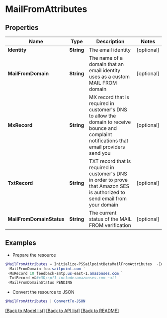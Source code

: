 # MailFromAttributes
## Properties

Name | Type | Description | Notes
------------ | ------------- | ------------- | -------------
**Identity** | **String** | The email identity | [optional] 
**MailFromDomain** | **String** | The name of a domain that an email identity uses as a custom MAIL FROM domain | [optional] 
**MxRecord** | **String** | MX record that is required in customer&#39;s DNS to allow the domain to receive bounce and complaint notifications that email providers send you | [optional] 
**TxtRecord** | **String** | TXT record that is required in customer&#39;s DNS in order to prove that Amazon SES is authorized to send email from your domain | [optional] 
**MailFromDomainStatus** | **String** | The current status of the MAIL FROM verification | [optional] 

## Examples

- Prepare the resource
```powershell
$MailFromAttributes = Initialize-PSSailpointBetaMailFromAttributes  -Identity bob.smith@sailpoint.com `
 -MailFromDomain foo.sailpoint.com `
 -MxRecord 10 feedback-smtp.us-east-1.amazonses.com `
 -TxtRecord v&#x3D;spf1 include:amazonses.com ~all `
 -MailFromDomainStatus PENDING
```

- Convert the resource to JSON
```powershell
$MailFromAttributes | ConvertTo-JSON
```

[[Back to Model list]](../README.md#documentation-for-models) [[Back to API list]](../README.md#documentation-for-api-endpoints) [[Back to README]](../README.md)

